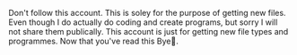 Don't follow this account. This is soley for the purpose of getting new files. Even though I do actually do coding and create programs, but sorry I will not share them publically. This account is just for getting new file types and programmes. Now that you've read this Bye👋.
